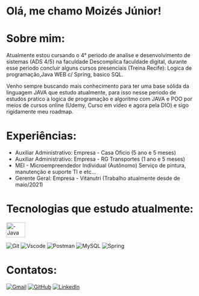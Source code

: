 # Olá, me chamo Moizés Júnior!

# Sobre mim:

Atualmente estou cursando o 4° periodo de analise e desenvolvimento de sistemas (ADS 4/5) na faculdade Descomplica faculdade digital, durante esse periodo concluir alguns cursos presenciais (Treina Recife): Logica de programação,Java WEB c/ Spring, basico SQL.

Venho sempre buscando mais conhecimento para ter uma base sólida da linguagem JAVA que estudo atualmente, para isso nesse periodo de estudos pratico a logica de programação e algoritmo com JAVA e POO por meios de cursos online (Udemy, Curso em video e agora pela DIO) e sigo rigidamente meu roadmap.

# Experiências:

- Auxiliar Administrativo:
  Empresa - Casa Oficio (5 ano e 5 meses)
- Auxiliar Administrativo:
  Empresa - RG Transportes (1 ano e 5 meses)
- MEI - Microempreendedor Individual (Autônomo)
  Serviço de pintura, manutenção e suporte TI e etc...
- Gerente Geral:
  Empresa - Vitanutri (Trabalho atualmente desde de maio/2021)

# Tecnologias que estudo atualmente:

<img align="center" alt="-Java" height="40" width="50" src="https://cdn.jsdelivr.net/gh/devicons/devicon/icons/java/java-original.svg" />

![Git](https://img.shields.io/badge/GIT-E44C30?style=for-the-badge&logo=git&logoColor=white)
![Vscode](https://img.shields.io/badge/Vscode-007ACC?style=for-the-badge&logo=visual-studio-code&logoColor=white)
![Postman](https://img.shields.io/badge/Postman-FF6C37.svg?style=for-the-badge&logo=Postman&logoColor=white)
![MySQL](https://img.shields.io/badge/MySQL-00000F?style=for-the-badge&logo=mysql&logoColor=white)
![Spring](https://img.shields.io/badge/spring-%236DB33F.svg?style=for-the-badge&logo=spring&logoColor=white)

# Contatos:

[![Gmail](https://img.shields.io/badge/Gmail-333333?style=for-the-badge&logo=gmail&logoColor=red)](mailto:moizes.tj@gmail.com)
[![GitHub](https://img.shields.io/badge/GitHub-100000?style=for-the-badge&logo=github&logoColor=white)](https://github.com/MoizesJr)
[![LinkedIn](https://img.shields.io/badge/LinkedIn-0077B5?style=for-the-badge&logo=linkedin&logoColor=white)](https://www.linkedin.com/in/moizes-junior/)
